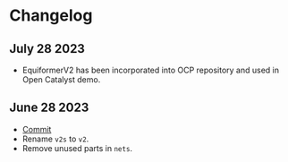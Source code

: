 # Changelog


## July 28 2023
- EquiformerV2 has been incorporated into OCP repository and used in Open Catalyst demo.


## June 28 2023
- [Commit](https://github.com/atomicarchitects/equiformer_v2/commit/8fe8cbaf8f3c27865b6e28c21db7867e75a107f7) 
- Rename `v2s` to `v2`.
- Remove unused parts in `nets`.
